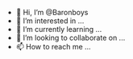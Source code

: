 - 👋 Hi, I’m @Baronboys
- 👀 I’m interested in ...
- 🌱 I’m currently learning ...
- 💞️ I’m looking to collaborate on ...
- 📫 How to reach me ...

<!---
Baronboys/Baronboys is a ✨ special ✨ repository because its `README.md` (this file) appears on your GitHub profile.
You can click the Preview link to take a look at your changes.
--->

